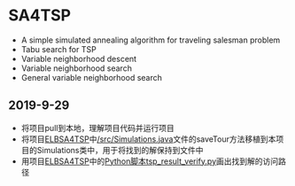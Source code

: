 # SA4TSP
* A simple simulated annealing algorithm for traveling salesman problem
* Tabu search for TSP
* Variable neighborhood descent
* Variable neighborhood search
* General variable neighborhood search

## 2019-9-29
* 将项目pull到本地，理解项目代码并运行项目
* 将项目[ELBSA4TSP](https://github.com/yiwzhong/ELBSA4TSP)中[/src/Simulations.java](https://github.com/yiwzhong/ELBSA4TSP/blob/master/src/Simulations.java)文件的saveTour方法移植到本项目的Simulations类中，用于将找到的解保持到文件中
* 用项目[ELBSA4TSP](https://github.com/yiwzhong/ELBSA4TSP)中的[Python脚本tsp_result_verify.py](https://github.com/yiwzhong/ELBSA4TSP/blob/master/tsp_result_verify.py)画出找到解的访问路径
